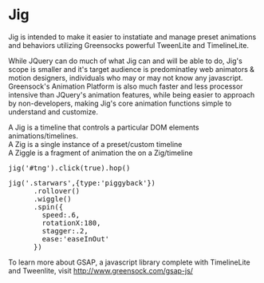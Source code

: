 Jig
===

Jig is intended to make it easier to instatiate and manage preset animations and behaviors utilizing Greensocks powerful TweenLite and TimelineLite.

While JQuery can do much of what Jig can and will be able to do, Jig's scope is smaller and it's target audience is predominatley web animators & motion designers, individuals who may or may not know any javascript. Greensock's Animation Platform is also much faster and less processor intensive than JQuery's animation features, while being easier to approach by non-developers, making Jig's core animation functions simple to understand and customize.

A Jig is a timeline that controls a particular DOM elements animations/timelines.
<br/>
A Zig is a single instance of a preset/custom timeline
<br/>
A Ziggle is a fragment of animation the on a Zig/timeline

<pre>
jig('#tng').click(true).hop()
</pre>
<pre>
jig('.starwars',{type:'piggyback'})
      .rollover()
      .wiggle()
      .spin({
        speed:.6,
        rotationX:180,
        stagger:.2,
        ease:'easeInOut'
      })
</pre>

To learn more about GSAP, a javascript library complete with TimelineLite and Tweenlite, visit http://www.greensock.com/gsap-js/
